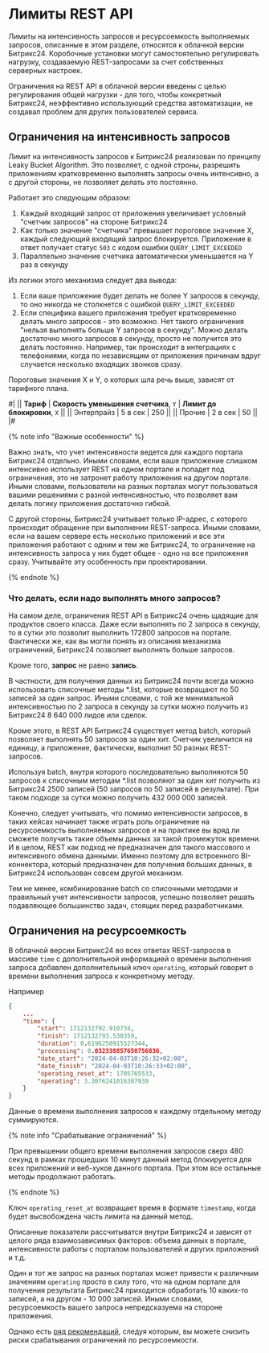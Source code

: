 # Лимиты REST API

Лимиты на интенсивность запросов и ресурсоемкость выполняемых запросов, описанные в этом разделе, относятся к облачной версии Битрикс24. Коробочные установки могут самостоятельно регулировать нагрузку, создаваемую REST-запросами за счет собственных серверных настроек.

Ограничения на REST API в облачной версии введены с целью регулирования общей нагрузки - для того, чтобы конкретный Битрикс24, неэффективно использующий средства автоматизации, не создавал проблем для других пользователей сервиса.

## Ограничения на интенсивность запросов

Лимит на интенсивность запросов к Битрикс24 реализован по принципу Leaky Bucket Algorithm. Это позволяет, с одной строны, разрешить приложениям кратковременно выполнять запросы очень интенсивно, а с другой стороны, не позволяет делать это постоянно.

Работает это следующим образом:

1. Каждый входящий запрос от приложения увеличивает условный "счетчик запросов" на стороне Битрикс24
2. Как только значение "счетчика" превышает пороговое значение Х, каждый следующий входящий запрос блокируется. Приложение в ответ получает статус `503` с кодом ошибки `QUERY_LIMIT_EXCEEDED`
3. Параллельно значение счетчика автоматически уменьшается на Y раз в секунду

Из логики этого механизма следует два вывода:

1. Если ваше приложение будет делать не более Y запросов в секунду, то оно никогда не столкнется с ошибкой `QUERY_LIMIT_EXCEEDED`
2. Если специфика вашего приложения требует кратковременно делать много запросов - это возможно. Нет такого ограничения "нельзя выполнять больше Y запросов в секунду". Можно делать достаточно много запросов в секунду, просто не получится это делать постоянно. Например, так происходит в интеграциях с телефониями, когда по независящим от приложения причинам вдруг случается несколько входящих звонков сразу.

Пороговые значения Х и Y, о которых шла речь выше, зависят от тарифного плана.

#|
|| **Тариф** | **Скорость уменьшения счетчика**,
`Y` | **Лимит до блокировки**,
`X` ||
|| Энтерпрайз | 5 в сек | 250 ||
|| Прочие | 2 в сек | 50 ||
|#

{% note info "Важные особенности" %}

Важно знать, что учет интенсивности ведется для каждого портала Битрикс24 отдельно. Иными словами, если ваше приложение слишком интенсивно использует REST на одном портале и попадет под ограничения, это не затронет работу приложения на другом портале. Иными словами, пользователи на разных порталах могут пользоваться вашими решениями с разной интенсивностью, что позволяет вам делать логику приложения достаточно гибкой.

С другой стороны, Битрикс24 учитывает только IP-адрес, с которого происходит обращение при выполнении REST-запроса. Иными словами, если на вашем сервере есть несколько приложений и все эти приложения работают с одним и тем же Битрикс24, то ограничение на интенсивность запроса у них будет общее - одно на все приложения сразу. Учитывайте эту особенность при проектировании.

{% endnote %}

### Что делать, если надо выполнять много запросов?

На самом деле, ограничения REST API в Битрикс24 очень щадящие для продуктов своего класса. Даже если выполнять по 2 запроса в секунду, то в сутки это позволит выполнить 172800 запросов на портале. Фактически же, как вы могли понять из описания механизма ограничений, Битрикс24 позволяет выполнять больше запросов.

Кроме того, **запрос** не равно **запись**.

В частности, для получения данных из Битрикс24 почти всегда можно использовать списочные методы *.list, которые возвращают по 50 записей за один запрос. Иными словами, с той же минимальной интенсивностью по 2 запроса в секунду за сутки можно получить из Битрикс24 8 640 000 лидов или сделок.

Кроме этого, в REST API Битрикс24 существует метод batch, который позволяет выполнять 50 запросов за один хит. Счетчик увеличится на единицу, а приложение, фактически, выполнит 50 разных REST-запросов.

Используя batch, внутри которого последовательно выполняются 50 запросов к списочным методам *.list позволяют за один хит получить из Битрикс24 2500 записей (50 запросов по 50 записей в результате). При таком подходе за сутки можно получить 432 000 000 записей.

Конечно, следует учитывать, что помимо интенсивности запросов, в таких кейсах начинает также играть роль ограничение на ресурсоемкость выполняемых запросов и на практике вы вряд ли сможете получить такие объемы данных за такой промежуток времени. И в целом, REST как подход не предназначен для такого массового и интенсивного обмена данными. Именно поэтому для встроенного BI-коннектора, который предназначен для получения больших данных, в Битрикс24 использован совсем другой механизм.

Тем не менее, комбинирование batch со списочными методами и правильный учет интенсивности запросов, успешно позволяет решать подавляющее большинство задач, стоящих перед разработчиками. 

## Ограничения на ресурсоемкость

В облачной версии Битрикс24 во всех ответах REST-запросов в массиве `time` с дополнительной информацией о времени выполнения запроса добавлен дополнительный ключ `operating`, который говорит о времени выполнения запроса к конкретному методу.

Например

```json
{
    ...
    "time": {
        "start": 1712132792.910734,
        "finish": 1712132793.530359,
        "duration": 0.6196250915527344,
        "processing": 0.032338857650756836,
        "date_start": "2024-04-03T10:26:32+02:00",
        "date_finish": "2024-04-03T10:26:33+02:00",
        "operating_reset_at": 1705765533,
        "operating": 3.3076241016387939
    }
}
```

Данные о времени выполнения запросов к каждому отдельному методу суммируются. 

{% note info "Срабатывание ограничений" %}

При превышении общего времени выполнения запросов сверх 480 секунд в рамках прошедших 10 минут данный метод блокируется для всех приложений и веб-хуков данного портала. При этом все остальные методы продолжают работать.

{% endnote %}

Ключ `operating_reset_at` возвращает время в формате `timestamp`, когда будет высвобождена часть лимита на данный метод.

Описанные показатели рассчитыватся внутри Битрикс24 и зависят от целого ряда взаимозависимых факторов: объема данных в портале, интенсивности работы с порталом пользователей и других приложений и т.д.

Один и тот же запрос на разных порталах может привести к различным значениям `operating` просто в силу того, что на одном портале для получения результата Битрикс24 приходится обработать 10 каких-то записей, а на другом - 10 000 записей. Иными словами, ресурсоемкость вашего запроса непредсказуема на стороне приложения.

Однако есть [ряд рекомендаций](api-reference/performance/index.md), следуя которым, вы можете снизить риски срабатывания ограничений по ресурсоемкости.
